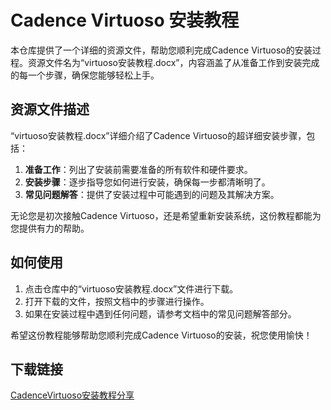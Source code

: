 # Cadence Virtuoso 安装教程

本仓库提供了一个详细的资源文件，帮助您顺利完成Cadence Virtuoso的安装过程。资源文件名为“virtuoso安装教程.docx”，内容涵盖了从准备工作到安装完成的每一个步骤，确保您能够轻松上手。

## 资源文件描述

“virtuoso安装教程.docx”详细介绍了Cadence Virtuoso的超详细安装步骤，包括：

1. **准备工作**：列出了安装前需要准备的所有软件和硬件要求。
2. **安装步骤**：逐步指导您如何进行安装，确保每一步都清晰明了。
3. **常见问题解答**：提供了安装过程中可能遇到的问题及其解决方案。

无论您是初次接触Cadence Virtuoso，还是希望重新安装系统，这份教程都能为您提供有力的帮助。

## 如何使用

1. 点击仓库中的“virtuoso安装教程.docx”文件进行下载。
2. 打开下载的文件，按照文档中的步骤进行操作。
3. 如果在安装过程中遇到任何问题，请参考文档中的常见问题解答部分。

希望这份教程能够帮助您顺利完成Cadence Virtuoso的安装，祝您使用愉快！

## 下载链接

[CadenceVirtuoso安装教程分享](https://pan.quark.cn/s/48e727883c98)